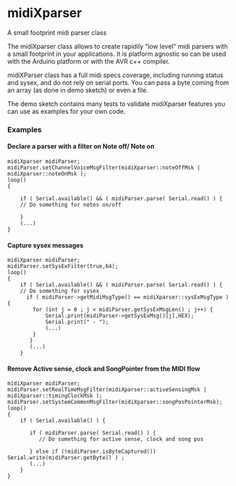 # midiXparser
A small footprint midi parser class


The midiXparser class allows to create rapidily "low level" midi parsers with a small footprint in your applications.
It is platform agnostic so can be used with the Arduino platform or with the AVR c++ compiler.

midiXParser class has a full midi specs coverage, including running status and sysex, and do not rely on serial ports. 
You can pass a byte coming from an array (as done in demo sketch) or even a file.

The demo sketch contains many tests to validate midiXparser features you can use as examples for your own code.

### Examples

#### Declare a parser with a filter on Note off/ Note on


    midiXparser midiParser;
    midiParser.setChannelVoiceMsgFilter(midiXparser::noteOffMsk | midiXparser::noteOnMsk );  
    loop() 
    {

        if ( Serial.available() && ( midiParser.parse( Serial.read() ) {
        // Do something for notes on/off

        } 
        (...)  
    }

#### Capture sysex messages

    midiXparser midiParser;
    midiParser.setSysExFilter(true,64);
    loop() 
    {
        if ( Serial.available() && ( midiParser.parse( Serial.read() ) {
        // Do something for sysex
          if ( midiParser->getMidiMsgType() == midiXparser::sysExMsgType ) {
            for (int j = 0 ; j < midiParser.getSysExMsgLen() ; j++) { 
                Serial.print(midiParser->getSysExMsg()[j],HEX);
                Serial.print(" - ");            
                (...)  
            } 
           }
           (...)  
        }
    
#### Remove Active sense, clock and SongPointer from the MIDI flow

    midiXparser midiParser;
    midiParser.setRealTimeMsgFilter(midiXparser::activeSensingMsk | midiXparser::timingClockMsk );
    midiParser.setSystemCommonMsgFilter(midiXparser::songPosPointerMsk);
    loop() 
    {    
        if ( Serial.available() ) {
        
           if ( midiParser.parse( Serial.read() ) {
              // Do something for active sense, clock and song pos

           } else if (!midiParser.isByteCaptured()) Serial.write(midiParser.getByte() ) ;
           (...)
        }
    }


